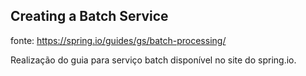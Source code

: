 ## Creating a Batch Service
fonte: https://spring.io/guides/gs/batch-processing/

Realização do guia para serviço batch disponível no site do spring.io.